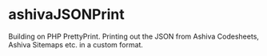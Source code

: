 # ashivaJSONPrint
Building on PHP PrettyPrint. Printing out the JSON from Ashiva Codesheets, Ashiva Sitemaps etc.  in a custom format.

